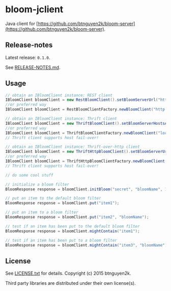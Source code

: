 bloom-jclient
=============

Java client for [https://github.com/btnguyen2k/bloom-server](https://github.com/btnguyen2k/bloom-server).

## Release-notes ##

Latest release: `0.1.0`.

See [RELEASE-NOTES.md](RELEASE-NOTES.md).

## Usage ##

```java
// obtain an IBloomClient instance: REST client
IBloomClient bloomClient = new RestBloomClient().setBloomServerUrl("http://localhost:8080").init();
//or preferred way
IBloomClient bloomClient = RestBloomClientFactory.newBloomClient("http://localhost:8080");

// obtain an IBloomClient instance: Thrift client
IBloomClient bloomClient = new ThriftBloomClient().setBloomServerHostsAndPorts("localhost:9090,host2:9090,host3:9090").init();
//or preferred way
IBloomClient bloomClient = ThriftBloomClientFactory.newBloomClient("localhost:9090,host2:9090,host3:9090");
// Thrift client supports host fail-over!

// obtain an IBloomClient instance: Thrift-over-http client
IBloomClient bloomClient = new ThriftHttpBloomClient().setBloomServerUrls("http://localhost:8080/thrift,http://host2/thrift,http://host3/thrift").init();
//or preferred way
IBloomClient bloomClient = ThriftHttpBloomClientFactory.newBloomClient("http://localhost:8080/thrift,http://host2/thrift,http://host3/thrift");
// Thrift client supports host fail-over!
```

```java
// do some cool stuff

// initialize a bloom filter
BloomResponse response = bloomClient.initBloom("secret", "bloomName", 1000000, 1E-6, true, false, false);

// put an item to the default bloom filter
BloomResponse response = bloomClient.put("item1");

// put an item to a bloom filter
BloomResponse response = bloomClient.put("item2", "bloomName");

// test if an item has been put to the default bloom filter
BloomResponse response = bloomClient.mightContain("item1");

// test if an item has been put to a bloom filter
BloomResponse response = bloomClient.mightContain("item3", "bloomName");
```

## License ##

See [LICENSE.txt](LICENSE.txt) for details. Copyright (c) 2015 btnguyen2k.

Third party libraries are distributed under their own license(s).

